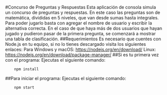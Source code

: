 #Concurso de Preguntas y Respuestas
Esta aplicación de consola simula un concurso de preguntas y respuestas. En este caso las preguntas son de matemática, divididas en 5 niveles, que van desde sumas hasta integrales. Para poder jugarlo basta con agregar el nombre de usuario y escribir la alternativa correcta. En el caso de que haya más de dos usuarios que hayan jugado y pudieron pasar de la primera pregunta, se comenzará a mostrar una tabla de clasificación.
##Requerimientos
Es necesario que cuentes con Node.js en tu equipo, si no lo tienes descargado visita los siguientes enlaces:
Para Windows y macOS: https://nodejs.org/en/download/
Linux: https://nodejs.org/en/download/package-manager/
##Si es tu primera vez con el programa:
Ejecutas el siguiente comando:
```
    npm install
```

##Para iniciar el programa:
Ejecutas el siguiente comando:
```
    npm start
```